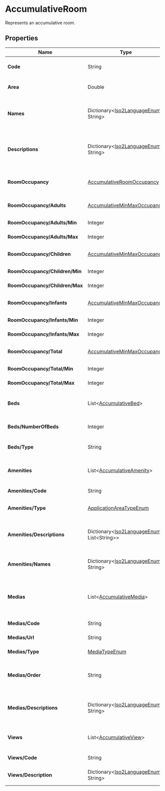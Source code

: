 # AccumulativeRoom

Represents an accumulative room.

## Properties

| Name | Type | Description |
|------|------|-------------|
| **Code** | String | Gets or sets the code of the room. |
| **Area** | Double | Gets or sets the area of the room. |
| **Names** | Dictionary&lt;[Iso2LanguageEnum](/docs/apis/for-sellers/connectors-pull-developers-api/API_Reference/iso2languageenum), String&gt; | Gets or sets the names of the room in different languages. |
| **Descriptions** | Dictionary&lt;[Iso2LanguageEnum](/docs/apis/for-sellers/connectors-pull-developers-api/API_Reference/iso2languageenum), String&gt; | Gets or sets the descriptions of the room in different languages. |
| **RoomOccupancy** | [AccumulativeRoomOccupancy](/docs/apis/for-sellers/connectors-pull-developers-api/API_Reference/accumulativeroomoccupancy) | Gets or sets the room occupancy information. |
| **RoomOccupancy/Adults** | [AccumulativeMinMaxOccupancy](/docs/apis/for-sellers/connectors-pull-developers-api/API_Reference/accumulativeminmaxoccupancy) | Accumulative occupancy for adults. |
| **RoomOccupancy/Adults/Min** | Integer | Minimum occupancy. |
| **RoomOccupancy/Adults/Max** | Integer | Maximum occupancy. |
| **RoomOccupancy/Children** | [AccumulativeMinMaxOccupancy](/docs/apis/for-sellers/connectors-pull-developers-api/API_Reference/accumulativeminmaxoccupancy) | Accumulative occupancy for children. |
| **RoomOccupancy/Children/Min** | Integer | Minimum occupancy. |
| **RoomOccupancy/Children/Max** | Integer | Maximum occupancy. |
| **RoomOccupancy/Infants** | [AccumulativeMinMaxOccupancy](/docs/apis/for-sellers/connectors-pull-developers-api/API_Reference/accumulativeminmaxoccupancy) | Accumulative occupancy for infants. |
| **RoomOccupancy/Infants/Min** | Integer | Minimum occupancy. |
| **RoomOccupancy/Infants/Max** | Integer | Maximum occupancy. |
| **RoomOccupancy/Total** | [AccumulativeMinMaxOccupancy](/docs/apis/for-sellers/connectors-pull-developers-api/API_Reference/accumulativeminmaxoccupancy) | Accumulative total occupancy. |
| **RoomOccupancy/Total/Min** | Integer | Minimum occupancy. |
| **RoomOccupancy/Total/Max** | Integer | Maximum occupancy. |
| **Beds** | List&lt;[AccumulativeBed](/docs/apis/for-sellers/connectors-pull-developers-api/API_Reference/accumulativebed)&gt; | Gets or sets the list of beds in the room. |
| **Beds/NumberOfBeds** | Integer | Gets or sets the number of beds. |
| **Beds/Type** | String | Gets or sets the type of bed. |
| **Amenities** | List&lt;[AccumulativeAmenity](/docs/apis/for-sellers/connectors-pull-developers-api/API_Reference/accumulativeamenity)&gt; | Gets or sets the list of amenities in the room. |
| **Amenities/Code** | String | Code of the amenity. |
| **Amenities/Type** | [ApplicationAreaTypeEnum](/docs/apis/for-sellers/connectors-pull-developers-api/API_Reference/applicationareatypeenum) | Type of the application area. |
| **Amenities/Descriptions** | Dictionary&lt;[Iso2LanguageEnum](/docs/apis/for-sellers/connectors-pull-developers-api/API_Reference/iso2languageenum), List&lt;String&gt;&gt; | Descriptions of the amenity, keyed by language. |
| **Amenities/Names** | Dictionary&lt;[Iso2LanguageEnum](/docs/apis/for-sellers/connectors-pull-developers-api/API_Reference/iso2languageenum), String&gt; | Names of the amenity, keyed by language. |
| **Medias** | List&lt;[AccumulativeMedia](/docs/apis/for-sellers/connectors-pull-developers-api/API_Reference/accumulativemedia)&gt; | Gets or sets the list of media associated with the room. |
| **Medias/Code** | String | Code of the media. |
| **Medias/Url** | String | URL of the media. |
| **Medias/Type** | [MediaTypeEnum](/docs/apis/for-sellers/connectors-pull-developers-api/API_Reference/mediatypeenum) | Type of the media. |
| **Medias/Order** | String | Order of the media. Should be ordered from 1 onward. |
| **Medias/Descriptions** | Dictionary&lt;[Iso2LanguageEnum](/docs/apis/for-sellers/connectors-pull-developers-api/API_Reference/iso2languageenum), String&gt; | Descriptions of the media, keyed by ISO 2 language code. |
| **Views** | List&lt;[AccumulativeView](/docs/apis/for-sellers/connectors-pull-developers-api/API_Reference/accumulativeview)&gt; | Gets or sets the list of views from the room. |
| **Views/Code** | String | Gets or sets the code. |
| **Views/Description** | Dictionary&lt;[Iso2LanguageEnum](/docs/apis/for-sellers/connectors-pull-developers-api/API_Reference/iso2languageenum), String&gt; | Gets or sets the description. |
